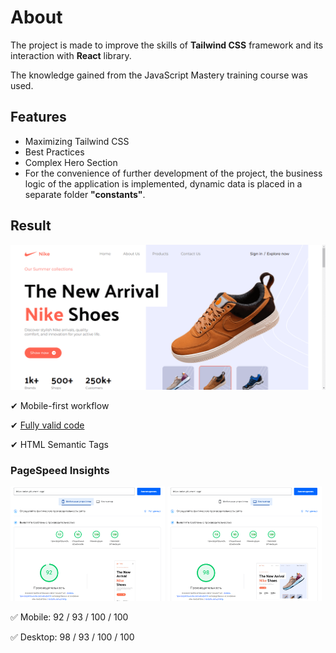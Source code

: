 # About

The project is made to improve the skills of **Tailwind CSS** framework and its interaction with **React** library.

The knowledge gained from the JavaScript Mastery training course was used.

## Features

* Maximizing Tailwind CSS
* Best Practices
* Complex Hero Section
* For the convenience of further development of the project, the business logic of the application is implemented, dynamic data is placed in a separate folder **"constants"**.

## Result

![](https://github.com/getFrontend/tailwind-nike/blob/main/public/nike-preview.png?raw=true)

✔ Mobile-first workflow 

✔ [Fully valid code](https://validator.w3.org/nu/?doc=https%3A%2F%2Fnike-jdi.vercel.app%2F) 

✔ HTML Semantic Tags

### PageSpeed Insights

<img src="https://github.com/getFrontend/tailwind-nike/blob/main/public/tailwind-nike_mobile.png?raw=true" width="49%"/> <img src="https://github.com/getFrontend/tailwind-nike/blob/main/public/tailwind-nike_desktop.png?raw=true" width="49%"/>

✅ Mobile: 92 / 93 / 100 / 100

✅ Desktop: 98 / 93 / 100 / 100



